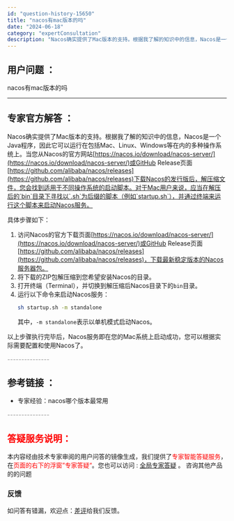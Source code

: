 ```yaml
---
id: "question-history-15650"
title: "nacos有mac版本的吗"
date: "2024-06-18"
category: "expertConsultation"
description: "Nacos确实提供了Mac版本的支持。根据我了解的知识中的信息，Nacos是一个Java程序，因此它可以运行在包括Mac、Linux、Windows等在内的多种操作系统上。当您从Nacos的官方网站[https://nacos.io/download/nacos-server/](https://n"
---
```


## 用户问题 ： 
 nacos有mac版本的吗  

---------------
## 专家官方解答 ：

Nacos确实提供了Mac版本的支持。根据我了解的知识中的信息，Nacos是一个Java程序，因此它可以运行在包括Mac、Linux、Windows等在内的多种操作系统上。当您从Nacos的官方网站[https://nacos.io/download/nacos-server/](https://nacos.io/download/nacos-server/)或GitHub Release页面[https://github.com/alibaba/nacos/releases](https://github.com/alibaba/nacos/releases)下载Nacos的发行版后，解压缩文件，您会找到适用于不同操作系统的启动脚本。对于Mac用户来说，应当在解压后的`bin`目录下寻找以`.sh`为后缀的脚本（例如`startup.sh`），并通过终端来运行这个脚本来启动Nacos服务。

具体步骤如下：

1. 访问Nacos的官方下载页面[https://nacos.io/download/nacos-server/](https://nacos.io/download/nacos-server/)或GitHub Release页面[https://github.com/alibaba/nacos/releases](https://github.com/alibaba/nacos/releases)，下载最新稳定版本的Nacos服务器包。
2. 将下载的ZIP包解压缩到您希望安装Nacos的目录。
3. 打开终端（Terminal），并切换到解压缩后Nacos目录下的`bin`目录。
4. 运行以下命令来启动Nacos服务：
   ```bash
   sh startup.sh -m standalone
   ```
   其中，`-m standalone`表示以单机模式启动Nacos。

以上步骤执行完毕后，Nacos服务即在您的Mac系统上启动成功，您可以根据实际需要配置和使用Nacos了。


<font color="#949494">---------------</font> 


## 参考链接 ：

* 专家经验：nacos哪个版本最常用 


 <font color="#949494">---------------</font> 
 


## <font color="#FF0000">答疑服务说明：</font> 

本内容经由技术专家审阅的用户问答的镜像生成，我们提供了<font color="#FF0000">专家智能答疑服务</font>，在<font color="#FF0000">页面的右下的浮窗”专家答疑“</font>。您也可以访问 : [全局专家答疑](https://answer.opensource.alibaba.com/docs/intro) 。 咨询其他产品的的问题

### 反馈
如问答有错漏，欢迎点：[差评](https://ai.nacos.io/user/feedbackByEnhancerGradePOJOID?enhancerGradePOJOId=15702)给我们反馈。
